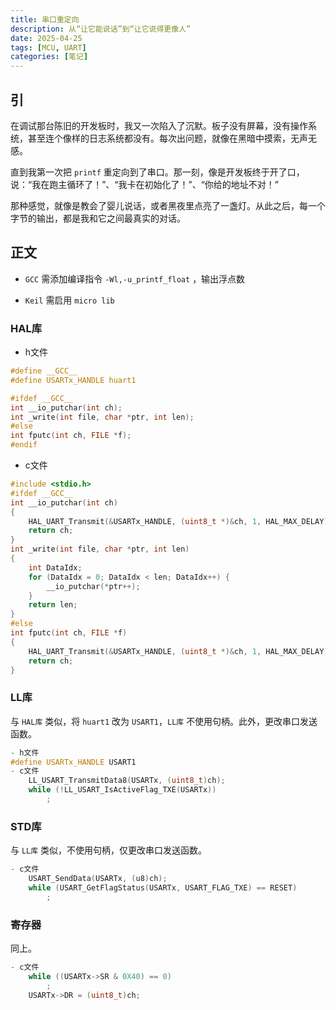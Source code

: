 ```yaml
---
title: 串口重定向
description: 从“让它能说话”到“让它说得更像人”
date: 2025-04-25
tags: [MCU, UART]
categories: [笔记]
---
```


## 引

在调试那台陈旧的开发板时，我又一次陷入了沉默。板子没有屏幕，没有操作系统，甚至连个像样的日志系统都没有。每次出问题，就像在黑暗中摸索，无声无感。

直到我第一次把 `printf` 重定向到了串口。那一刻，像是开发板终于开了口，说：“我在跑主循环了！”、“我卡在初始化了！”、“你给的地址不对！”

那种感觉，就像是教会了婴儿说话，或者黑夜里点亮了一盏灯。从此之后，每一个字节的输出，都是我和它之间最真实的对话。


## 正文

- `GCC` 需添加编译指令 `-Wl,-u_printf_float` ，输出浮点数

- `Keil` 需启用 `micro lib`

### HAL库

- h文件
```c
#define __GCC__
#define USARTx_HANDLE huart1

#ifdef __GCC__
int __io_putchar(int ch);
int _write(int file, char *ptr, int len);
#else
int fputc(int ch, FILE *f);
#endif
```

- c文件
```c
#include <stdio.h>
#ifdef __GCC__
int __io_putchar(int ch)
{
    HAL_UART_Transmit(&USARTx_HANDLE, (uint8_t *)&ch, 1, HAL_MAX_DELAY);
    return ch;
}
int _write(int file, char *ptr, int len)
{
    int DataIdx;
    for (DataIdx = 0; DataIdx < len; DataIdx++) {
        __io_putchar(*ptr++);
    }
    return len;
}
#else
int fputc(int ch, FILE *f)
{
    HAL_UART_Transmit(&USARTx_HANDLE, (uint8_t *)&ch, 1, HAL_MAX_DELAY);
    return ch;
}
```

### LL库

与 `HAL库` 类似，将 `huart1` 改为 `USART1`，`LL库` 不使用句柄。此外，更改串口发送函数。

```c
- h文件
#define USARTx_HANDLE USART1
- c文件
    LL_USART_TransmitData8(USARTx, (uint8_t)ch);
    while (!LL_USART_IsActiveFlag_TXE(USARTx))
        ;
```

### STD库

与 `LL库` 类似，不使用句柄，仅更改串口发送函数。

```c
- c文件
    USART_SendData(USARTx, (u8)ch);
    while (USART_GetFlagStatus(USARTx, USART_FLAG_TXE) == RESET)
        ;
```

### 寄存器

同上。

```c
- c文件
    while ((USARTx->SR & 0X40) == 0)
        ;
    USARTx->DR = (uint8_t)ch;
```
